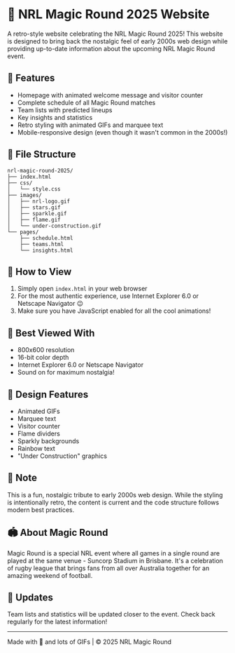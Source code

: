 # 🏉 NRL Magic Round 2025 Website

A retro-style website celebrating the NRL Magic Round 2025! This website is designed to bring back the nostalgic feel of early 2000s web design while providing up-to-date information about the upcoming NRL Magic Round event.

## 🌟 Features

- Homepage with animated welcome message and visitor counter
- Complete schedule of all Magic Round matches
- Team lists with predicted lineups
- Key insights and statistics
- Retro styling with animated GIFs and marquee text
- Mobile-responsive design (even though it wasn't common in the 2000s!)

## 📁 File Structure

```
nrl-magic-round-2025/
├── index.html
├── css/
│   └── style.css
├── images/
│   ├── nrl-logo.gif
│   ├── stars.gif
│   ├── sparkle.gif
│   ├── flame.gif
│   └── under-construction.gif
└── pages/
    ├── schedule.html
    ├── teams.html
    └── insights.html
```

## 🚀 How to View

1. Simply open `index.html` in your web browser
2. For the most authentic experience, use Internet Explorer 6.0 or Netscape Navigator 😉
3. Make sure you have JavaScript enabled for all the cool animations!

## 💫 Best Viewed With

- 800x600 resolution
- 16-bit color depth
- Internet Explorer 6.0 or Netscape Navigator
- Sound on for maximum nostalgia!

## 🎨 Design Features

- Animated GIFs
- Marquee text
- Visitor counter
- Flame dividers
- Sparkly backgrounds
- Rainbow text
- "Under Construction" graphics

## 📝 Note

This is a fun, nostalgic tribute to early 2000s web design. While the styling is intentionally retro, the content is current and the code structure follows modern best practices.

## 🏟️ About Magic Round

Magic Round is a special NRL event where all games in a single round are played at the same venue - Suncorp Stadium in Brisbane. It's a celebration of rugby league that brings fans from all over Australia together for an amazing weekend of football.

## 🔄 Updates

Team lists and statistics will be updated closer to the event. Check back regularly for the latest information!

---
Made with 💖 and lots of GIFs | © 2025 NRL Magic Round 